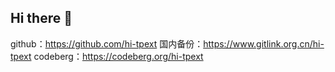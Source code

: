 ## Hi there 👋

github：<https://github.com/hi-tpext>
国内备份：<https://www.gitlink.org.cn/hi-tpext>
codeberg：<https://codeberg.org/hi-tpext>
